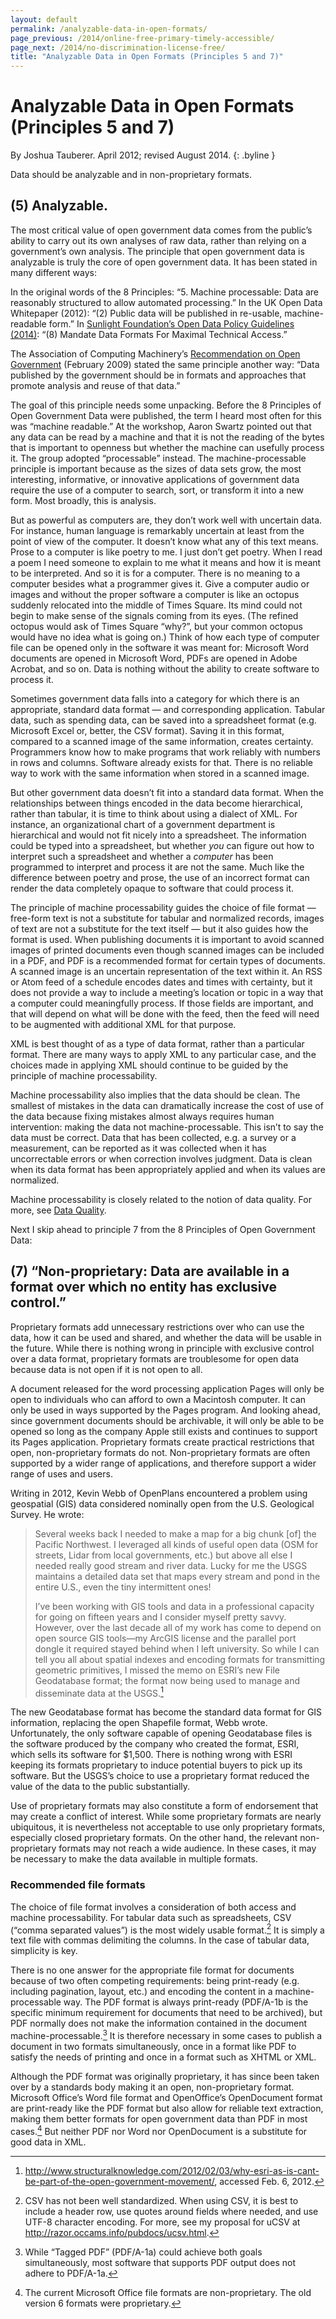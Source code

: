 ```yaml
--- 
layout: default
permalink: /analyzable-data-in-open-formats/
page_previous: /2014/online-free-primary-timely-accessible/
page_next: /2014/no-discrimination-license-free/
title: "Analyzable Data in Open Formats (Principles 5 and 7)"
---
```

Analyzable Data in Open Formats (Principles 5 and 7)
====================================================

By Joshua Tauberer. April 2012; revised August 2014.
{: .byline }


Data should be analyzable and in non-proprietary formats.

(5)  **Analyzable**.
------------------

The most critical value of open government data comes from the public’s ability to carry out its own analyses of raw data, rather than relying on a government’s own analysis. The principle that open government data is analyzable is truly the core of open government data. It has been stated in many different ways:

In the original words of the 8 Principles: “5. Machine processable: Data are reasonably structured to allow automated processing.” In the <span>UK Open Data Whitepaper (2012)</span>: “(2) Public data will be published in re-usable, machine-readable form.” In [Sunlight Foundation’s Open Data Policy Guidelines (2014)](http://sunlightfoundation.com/opendataguidelines): “(8) Mandate Data Formats For Maximal Technical Access.”

The <span>Association of Computing Machinery</span>’s [Recommendation on Open Government](http://www.acm.org/public-policy/open-government) (February 2009) stated the same principle another way: “Data published by the government should be in formats and approaches that promote analysis and reuse of that data.”

The goal of this principle needs some unpacking. Before the 8 Principles of Open Government Data were published, the term I heard most often for this was “<span>machine readable</span>.” At the workshop, Aaron Swartz pointed out that any data can be read by a machine and that it is not the reading of the bytes that is important to openness but whether the machine can usefully process it. The group adopted “processable” instead. The machine-processable principle is important because as the sizes of data sets grow, the most interesting, informative, or innovative applications of government data require the use of a computer to search, sort, or transform it into a new form. Most broadly, this is analysis.

But as powerful as computers are, they don’t work well with uncertain data. For instance, human language is remarkably uncertain at least from the point of view of the computer. It doesn’t know what any of this text means. Prose to a computer is like <span>poetry</span> to me. I just don’t get poetry. When I read a poem I need someone to explain to me what it means and how it is meant to be interpreted. And so it is for a computer. There is no meaning to a computer besides what a programmer gives it. Give a computer audio or images and without the proper software a computer is like an octopus suddenly relocated into the middle of Times Square. Its mind could not begin to make sense of the signals coming from its eyes. (The refined octopus would ask of Times Square “why?”, but your common octopus would have no idea what is going on.) Think of how each type of computer file can be opened only in the software it was meant for: Microsoft Word documents are opened in Microsoft Word, PDFs are opened in Adobe Acrobat, and so on. Data is nothing without the ability to create software to process it.

Sometimes government data falls into a category for which there is an appropriate, standard data format — and corresponding application. Tabular data, such as spending data, can be saved into a spreadsheet format (e.g. Microsoft Excel or, better, the CSV format). Saving it in this format, compared to a scanned image of the same information, creates certainty. Programmers know how to make programs that work reliably with numbers in rows and columns. Software already exists for that. There is no reliable way to work with the same information when stored in a scanned image.

But other government data doesn’t fit into a standard data format. When the relationships between things encoded in the data become hierarchical, rather than tabular, it is time to think about using a dialect of XML. For instance, an organizational chart of a government department is hierarchical and would not fit nicely into a spreadsheet. The information could be typed into a spreadsheet, but whether *you* can figure out how to interpret such a spreadsheet and whether a *computer* has been programmed to interpret and process it are not the same. Much like the difference between poetry and prose, the use of an incorrect format can render the data completely opaque to software that could process it.

The principle of machine processability guides the choice of file format — free-form text is not a substitute for tabular and normalized records, images of text are not a substitute for the text itself — but it also guides how the format is used. When publishing documents it is important to avoid scanned images of printed documents even though scanned images can be included in a PDF, and PDF is a recommended format for certain types of documents. A scanned image is an uncertain representation of the text within it. An RSS or Atom feed of a schedule encodes dates and times with certainty, but it does not provide a way to include a meeting’s location or topic in a way that a computer could meaningfully process. If those fields are important, and that will depend on what will be done with the feed, then the feed will need to be augmented with additional XML for that purpose.

XML is best thought of as a type of data format, rather than a particular format. There are many ways to apply XML to any particular case, and the choices made in applying XML should continue to be guided by the principle of machine processability.

Machine processability also implies that the data should be clean. The smallest of mistakes in the data can dramatically increase the cost of use of the data because fixing mistakes almost always requires human intervention: making the data not machine-processable. This isn’t to say the data must be correct. Data that has been collected, e.g. a survey or a measurement, can be reported as it was collected when it has uncorrectable errors or when correction involves judgment. Data is clean when its data format has been appropriately applied and when its values are normalized.

Machine processability is closely related to the notion of data quality. For more, see [Data Quality](/2014/data-quality/).

Next I skip ahead to principle 7 from the 8 Principles of Open Government Data:

(7)  “**Non-proprietary**: Data are available in a format over which no entity has exclusive control.”
----------------------------------------------------------------------------------------------------

Proprietary formats add unnecessary restrictions over who can use the data, how it can be used and shared, and whether the data will be usable in the future. While there is nothing wrong in principle with exclusive control over a data format, proprietary formats are troublesome for open data because data is not open if it is not open to all.

A document released for the word processing application Pages will only be open to individuals who can afford to own a Macintosh computer. It can only be used in ways supported by the Pages program. And looking ahead, since government documents should be archivable, it will only be able to be opened so long as the company Apple still exists and continues to support its Pages application. Proprietary formats create practical restrictions that open, non-proprietary formats do not. Non-proprietary formats are often supported by a wider range of applications, and therefore support a wider range of uses and users.

Writing in 2012, Kevin Webb of OpenPlans encountered a problem using geospatial (GIS) data considered nominally open from the U.S. Geological Survey. He wrote:

> Several weeks back I needed to make a map for a big chunk [of] the Pacific Northwest. I leveraged all kinds of useful open data (OSM for streets, Lidar from local governments, etc.) but above all else I needed really good stream and river data. Lucky for me the USGS maintains a detailed data set that maps every stream and pond in the entire U.S., even the tiny intermittent ones!
>
> I’ve been working with GIS tools and data in a professional capacity for going on fifteen years and I consider myself pretty savvy. However, over the last decade all of my work has come to depend on open source GIS tools—my ArcGIS license and the parallel port dongle it required stayed behind when I left university. So while I can tell you all about spatial indexes and encoding formats for transmitting geometric primitives, I missed the memo on ESRI’s new File Geodatabase format; the format now being used to manage and disseminate data at the USGS.[^1]

The new Geodatabase format has become the standard data format for GIS information, replacing the open Shapefile format, Webb wrote. Unfortunately, the only software capable of opening Geodatabase files is the software produced by the company who created the format, ESRI, which sells its software for \$1,500. There is nothing wrong with ESRI keeping its formats proprietary to induce potential buyers to pick up its software. But the USGS’s choice to use a proprietary format reduced the value of the data to the public substantially.

Use of proprietary formats may also constitute a form of endorsement that may create a conflict of interest. While some proprietary formats are nearly ubiquitous, it is nevertheless not acceptable to use only proprietary formats, especially closed proprietary formats. On the other hand, the relevant <span>non-proprietary formats</span> may not reach a wide audience. In these cases, it may be necessary to make the data available in multiple formats.

### Recommended file formats

The choice of <span>file format</span> involves a consideration of both access and machine processability. For <span>tabular data</span> such as <span>spreadsheets</span>, CSV (“comma separated values”) is the most widely usable format.[^2] It is simply a text file with commas delimiting the columns. In the case of tabular data, simplicity is key.

There is no one answer for the appropriate file format for <span>documents</span> because of two often competing requirements: being print-ready (e.g. including pagination, layout, etc.) and encoding the content in a machine-processable way. The PDF format is always print-ready (PDF/A-1b is the specific minimum requirement for documents that need to be archived), but PDF normally does not make the information contained in the document machine-processable.[^3] It is therefore necessary in some cases to publish a document in two formats simultaneously, once in a format like PDF to satisfy the needs of printing and once in a format such as XHTML or XML.

Although the PDF format was originally proprietary, it has since been taken over by a standards body making it an open, non-proprietary format. Microsoft Office’s Word file format and OpenOffice’s OpenDocument format are print-ready like the PDF format but also allow for reliable text extraction, making them better formats for open government data than PDF in most cases.[^4] But neither PDF nor Word nor OpenDocument is a substitute for good data in XML.

[^1]: <http://www.structuralknowledge.com/2012/02/03/why-esri-as-is-cant-be-part-of-the-open-government-movement/>, accessed Feb. 6, 2012.

[^2]: CSV has not been well standardized. When using CSV, it is best to include a header row, use quotes around fields where needed, and use UTF-8 character encoding. For more, see my proposal for uCSV at <http://razor.occams.info/pubdocs/ucsv.html>.

[^3]: While “Tagged PDF” (PDF/A-1a) could achieve both goals simultaneously, most software that supports PDF output does not adhere to PDF/A-1a.

[^4]: The current Microsoft Office file formats are non-proprietary. The old version 6 formats were proprietary.


